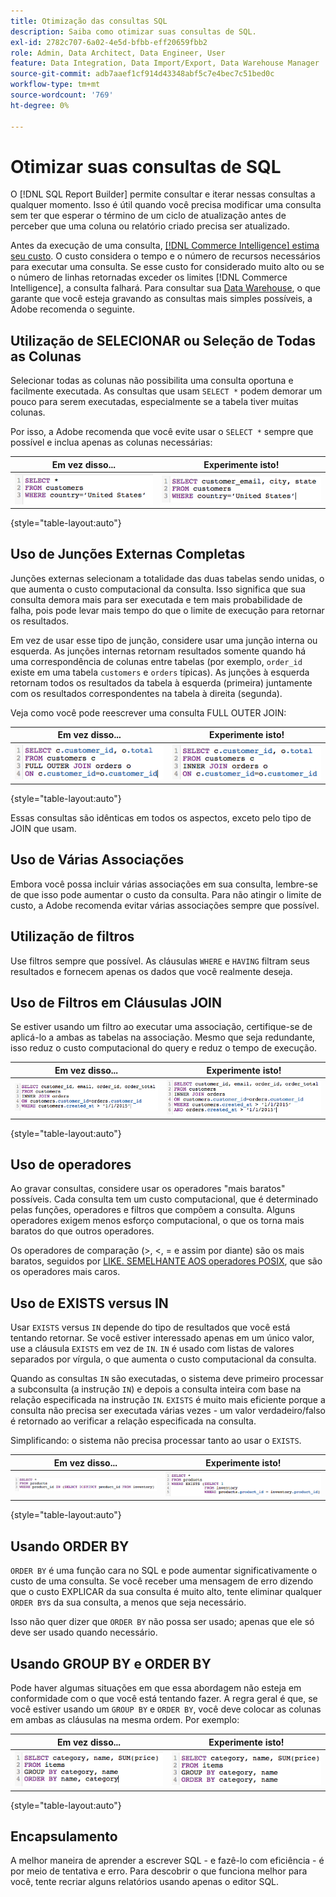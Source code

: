 ```yaml
---
title: Otimização das consultas SQL
description: Saiba como otimizar suas consultas de SQL.
exl-id: 2782c707-6a02-4e5d-bfbb-eff20659fbb2
role: Admin, Data Architect, Data Engineer, User
feature: Data Integration, Data Import/Export, Data Warehouse Manager
source-git-commit: adb7aaef1cf914d43348abf5c7e4bec7c51bed0c
workflow-type: tm+mt
source-wordcount: '769'
ht-degree: 0%

---
```


# Otimizar suas consultas de SQL

O [!DNL SQL Report Builder] permite consultar e iterar nessas consultas a qualquer momento. Isso é útil quando você precisa modificar uma consulta sem ter que esperar o término de um ciclo de atualização antes de perceber que uma coluna ou relatório criado precisa ser atualizado.

Antes da execução de uma consulta, [[!DNL Commerce Intelligence] estima seu custo](https://experienceleague.adobe.com/docs/commerce-knowledge-base/kb/troubleshooting/miscellaneous/sql-queries-explain-cost-errors.html?lang=pt-BR). O custo considera o tempo e o número de recursos necessários para executar uma consulta. Se esse custo for considerado muito alto ou se o número de linhas retornadas exceder os limites [!DNL Commerce Intelligence], a consulta falhará. Para consultar sua [Data Warehouse](../data-analyst/data-warehouse-mgr/tour-dwm.md), o que garante que você esteja gravando as consultas mais simples possíveis, a Adobe recomenda o seguinte.

## Utilização de SELECIONAR ou Seleção de Todas as Colunas

Selecionar todas as colunas não possibilita uma consulta oportuna e facilmente executada. As consultas que usam `SELECT *` podem demorar um pouco para serem executadas, especialmente se a tabela tiver muitas colunas.

Por isso, a Adobe recomenda que você evite usar o `SELECT *` sempre que possível e inclua apenas as colunas necessárias:

| **Em vez disso...** | **Experimente isto!** |
|-----|-----|
| ![](../../mbi/assets/Select_all_1.png) | ![](../../mbi/assets/Select_all_2.png) |

{style="table-layout:auto"}

## Uso de Junções Externas Completas

Junções externas selecionam a totalidade das duas tabelas sendo unidas, o que aumenta o custo computacional da consulta. Isso significa que sua consulta demora mais para ser executada e tem mais probabilidade de falha, pois pode levar mais tempo do que o limite de execução para retornar os resultados.

Em vez de usar esse tipo de junção, considere usar uma junção interna ou esquerda. As junções internas retornam resultados somente quando há uma correspondência de colunas entre tabelas (por exemplo, `order_id` existe em uma tabela `customers` e `orders` típicas). As junções à esquerda retornam todos os resultados da tabela à esquerda (primeira) juntamente com os resultados correspondentes na tabela à direita (segunda).

Veja como você pode reescrever uma consulta FULL OUTER JOIN:

| **Em vez disso...** | **Experimente isto!** |
|-----|-----|
| ![](../../mbi/assets/Full_Outer_Join_1.png) | ![](../../mbi/assets/Full_Outer_Join_2.png) |

{style="table-layout:auto"}

Essas consultas são idênticas em todos os aspectos, exceto pelo tipo de JOIN que usam.

## Uso de Várias Associações

Embora você possa incluir várias associações em sua consulta, lembre-se de que isso pode aumentar o custo da consulta. Para não atingir o limite de custo, a Adobe recomenda evitar várias associações sempre que possível.

## Utilização de filtros

Use filtros sempre que possível. As cláusulas `WHERE` e `HAVING` filtram seus resultados e fornecem apenas os dados que você realmente deseja.

## Uso de Filtros em Cláusulas JOIN

Se estiver usando um filtro ao executar uma associação, certifique-se de aplicá-lo a ambas as tabelas na associação. Mesmo que seja redundante, isso reduz o custo computacional do query e reduz o tempo de execução.

| **Em vez disso...** | **Experimente isto!** |
|-----|-----|
| ![](../../mbi/assets/Join_filters_1.png) | ![](../../mbi/assets/Join_filters_2.png) |

{style="table-layout:auto"}

## Uso de operadores

Ao gravar consultas, considere usar os operadores &quot;mais baratos&quot; possíveis. Cada consulta tem um custo computacional, que é determinado pelas funções, operadores e filtros que compõem a consulta. Alguns operadores exigem menos esforço computacional, o que os torna mais baratos do que outros operadores.

Os operadores de comparação (>, &lt;, = e assim por diante) são os mais baratos, seguidos por [LIKE. SEMELHANTE AOS operadores POSIX](https://www.postgresql.org/docs/9.5/functions-matching.html), que são os operadores mais caros.

## Uso de EXISTS versus IN

Usar `EXISTS` versus `IN` depende do tipo de resultados que você está tentando retornar. Se você estiver interessado apenas em um único valor, use a cláusula `EXISTS` em vez de `IN`. `IN` é usado com listas de valores separados por vírgula, o que aumenta o custo computacional da consulta.

Quando as consultas `IN` são executadas, o sistema deve primeiro processar a subconsulta (a instrução `IN`) e depois a consulta inteira com base na relação especificada na instrução `IN`. `EXISTS` é muito mais eficiente porque a consulta não precisa ser executada várias vezes - um valor verdadeiro/falso é retornado ao verificar a relação especificada na consulta.

Simplificando: o sistema não precisa processar tanto ao usar o `EXISTS`.

| **Em vez disso...** | **Experimente isto!** |
|-----|-----|
| ![](../../mbi/assets/Exists_1.png) | ![](../../mbi/assets/Exists_2.png) |

{style="table-layout:auto"}

## Usando ORDER BY

`ORDER BY` é uma função cara no SQL e pode aumentar significativamente o custo de uma consulta. Se você receber uma mensagem de erro dizendo que o custo EXPLICAR da sua consulta é muito alto, tente eliminar qualquer `ORDER BY`s da sua consulta, a menos que seja necessário.

Isso não quer dizer que `ORDER BY` não possa ser usado; apenas que ele só deve ser usado quando necessário.

## Usando GROUP BY e ORDER BY

Pode haver algumas situações em que essa abordagem não esteja em conformidade com o que você está tentando fazer. A regra geral é que, se você estiver usando um `GROUP BY` e `ORDER BY`, você deve colocar as colunas em ambas as cláusulas na mesma ordem. Por exemplo:

| **Em vez disso...** | **Experimente isto!** |
|-----|-----|
| ![](../../mbi/assets/Group_by_2.png) | ![](../../mbi/assets/Group_by_1.png) |

{style="table-layout:auto"}

## Encapsulamento

A melhor maneira de aprender a escrever SQL - e fazê-lo com eficiência - é por meio de tentativa e erro. Para descobrir o que funciona melhor para você, tente recriar alguns relatórios usando apenas o editor SQL.
